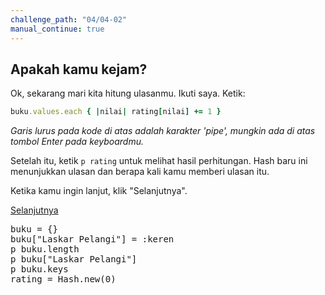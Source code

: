 ```yaml
---
challenge_path: "04/04-02"
manual_continue: true
---
```


## Apakah kamu kejam?

Ok, sekarang mari kita hitung ulasanmu. Ikuti saya. Ketik:

```ruby
buku.values.each { |nilai| rating[nilai] += 1 }
```

*Garis lurus pada kode di atas adalah karakter 'pipe', mungkin ada di atas tombol Enter pada keyboardmu.*

Setelah itu, ketik `p rating` untuk melihat hasil perhitungan. Hash baru ini menunjukkan ulasan dan berapa kali kamu memberi ulasan itu.

Ketika kamu ingin lanjut, klik "Selanjutnya".

<div class="cta-with-btn">
	<a href="05.html" class="btn-cta btn-cta-selanjutnya js-challenge-link">Selanjutnya</a>
</div>

<pre id="code-prefill">
buku = {}
buku["Laskar Pelangi"] = :keren
p buku.length
p buku["Laskar Pelangi"]
p buku.keys
rating = Hash.new(0)
</pre>

